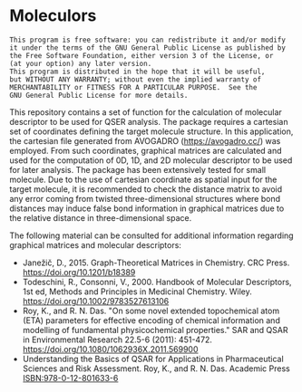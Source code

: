 # Moleculors
    This program is free software: you can redistribute it and/or modify
    it under the terms of the GNU General Public License as published by
    the Free Software Foundation, either version 3 of the License, or
    (at your option) any later version.
    This program is distributed in the hope that it will be useful,
    but WITHOUT ANY WARRANTY; without even the implied warranty of
    MERCHANTABILITY or FITNESS FOR A PARTICULAR PURPOSE.  See the
    GNU General Public License for more details.

This repository contains a set of function for the calculation of molecular descriptor to be used for QSER analysis. The package requires a cartesian set of coordinates defining the target molecule structure. In this application, the cartesian file generated from AVOGADRO (https://avogadro.cc/) was employed. From such coordinates, graphical matrices are calculated and used for the computation of 0D, 1D, and 2D molecular descriptor to be used for later analysis. The package has been extensively tested for small molecule. Due to the use of cartesian coordinate as spatial input for the target molecule, it is recommended to check the distance matrix to avoid any error coming from twisted three-dimensional structures where bond distances may induce false bond information in graphical matrices due to the relative distance in three-dimensional space. 

The following material can be consulted for additional information regarding graphical matrices and molecular descriptors:
- Janežič, D., 2015. Graph-Theoretical Matrices in Chemistry. CRC Press. https://doi.org/10.1201/b18389
- Todeschini, R., Consonni, V., 2000. Handbook of Molecular Descriptors, 1st ed, Methods and Principles in Medicinal Chemistry. Wiley. https://doi.org/10.1002/9783527613106
- Roy, K., and R. N. Das. "On some novel extended topochemical atom (ETA) parameters for effective encoding of chemical information and modelling of fundamental physicochemical properties." SAR and QSAR in Environmental Research 22.5-6 (2011): 451-472. https://doi.org/10.1080/1062936X.2011.569900
- Understanding the Basics of QSAR for Applications in Pharmaceutical Sciences and Risk Assessment. Roy, K., and R. N. Das. Academic Press <u>ISBN:978-0-12-801633-6<u>
